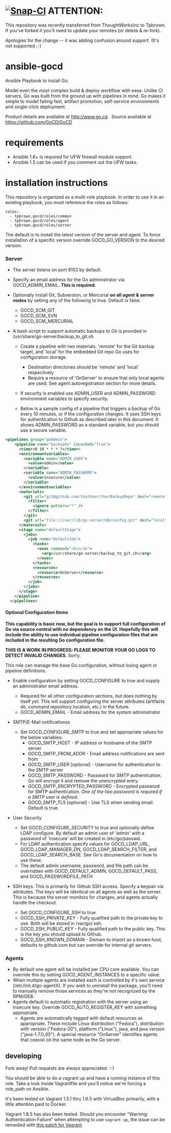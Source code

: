 [![Snap-CI](https://snap-ci.com/Tpbrown/ansible-gocd/branch/master/build_image)](https://snap-ci.com/Tpbrown/ansible-gocd/)
ATTENTION:
=
This repository was recently transferred from ThoughtWorksInc to Tpbrown.  If you've forked it you'll need to update your remotes (or delete & re-fork).

Apologies for the change -- it was adding confusion around support. (It's not supported ;-)

ansible-gocd
=============

Ansible Playbook to install Go.  

Model even the most complex build & deploy workflow with ease. Unlike CI servers, Go was built from the ground up with pipelines in mind. Go makes it simple to model failing fast, artifact promotion, self-service environments and single-click deployment.

Product details are available at http://www.go.cd .  Source available at https://github.com/GoCD/GoCD

requirements
============
* Ansible 1.6+ is required for UFW firewall module support.  
* Ansible 1.5 can be used if you comment out the UFW tasks.

installation instructions
=========================

This repository is organized as a multi-role playbook. In order to use it in an existing playbook, you must reference the roles as follows:
```
roles:
  - tpbrown.gocd/roles/common
  - tpbrown.gocd/roles/agent
  - tpbrown.gocd/roles/server
```

The default is to install the latest version of the server and agent. To force installation of a specific version override GOCD_GO_VERSION to the desired version.

### Server
* The server listens on port 8153 by default.  
* Specify an email address for the Go administrator via GOCD_ADMIN_EMAIL.  **This is required**.
* Optionally install Git, Subversion, or Mercurial **on all agent & server nodes** by setting any of the following to true.  Default is false.
   * GOCD_SCM_GIT 
   * GOCD_SCM_SVN 
   * GOCD_SCM_MERCURIAL
   
* A bash script to support automatic backups to Git is provided in /usr/share/go-server/backup_to_git.sh
   * Create a pipeline with two materials, 'remote' for the Git backup target, and 'local' for the embedded Git repo Go uses for configuration storage.
      * Destination directories should be 'remote' and 'local' respectively
      * Require a resource of 'OnServer' to ensure that only local agents are used.  See agent autoregistration section for more details.
   * If security is enabled use ADMIN_USER and ADMIN_PASSWORD environment variables to specify security.

   * Below is a sample config of a pipeline that triggers a backup of Go every 10 minutes, or if the configuration changes. It uses SSH keys for authentication to Github as described later in this document.  It shows ADMIN_PASSWORD as a standard variable, but you should use a secure variable.
   
```XML
<pipelines group="goAdmin">
    <pipeline name="backupGo" isLocked="true">
      <timer>0 10 * * * ?</timer>
      <environmentvariables>
        <variable name="ADMIN_USER">
          <value>admin</value>
        </variable>
        <variable name="ADMIN_PASSWORD">
          <value>insecure</value>
        </variable>
      </environmentvariables>
      <materials>
        <git url="git@github.com:YourUser/YourBackupRepo" dest="remote">
          <filter>
            <ignore pattern="*" />
          </filter>
        </git>
        <git url="file:///var/lib/go-server/db/config.git" dest="local" />
      </materials>
      <stage name="defaultStage">
        <jobs>
          <job name="defaultJob">
            <tasks>
              <exec command="/bin/sh">
                <arg>/usr/share/go-server/backup_to_git.sh</arg>
              </exec>
            </tasks>
            <resources>
              <resource>OnServer</resource>
            </resources>
          </job>
        </jobs>
      </stage>
    </pipeline>
  </pipelines>
```
   
#### Optional Configuration Items
**This capability is basic now, but the goal is to support full configuration of Go via source control with no dependency on the UI.  Hopefully this will include the ability to use individual pipeline configuration files that are included in the resulting Go configuration file.**

**THIS IS A WORK IN PROGRESS: PLEASE MONITOR YOUR GO LOGS TO DETECT INVALID CHANGES**.  Sorry.

This role can manage the base Go configuration, without losing agent or pipeline definitions.  
* Enable configuration by setting GOCD_CONFIGURE to true and supply an administrator email address.
   * Required for all other configuration sections, but does nothing by itself *yet*. This will support configuring the server attributes (artifacts dir, command repository location, etc.) in the future.
   * GOCD_ADMIN_EMAIL - Email address for the system administrator
   
* SMTP/E-Mail notificationss
   * Set GOCD_CONFIGURE_SMTP to true and set appropriate values for the below variables:
      * GOCD_SMTP_HOST - IP address or hostname of the SMTP server
      * GOCD_SMTP_FROM_ADDR - Email address notifications are sent from
      * GOCD_SMTP_USER [optional] - Username for authentication to the SMTP server
      * GOCD_SMTP_PASSWORD - Password for SMTP authentication. Go will encrypt it and remove the unencrypted entry.
      * GOCD_SMTP_ENCRYPTED_PASSWORD - Encrypted password for SMTP authentication.  *One of the two password is required if a SMTP user is defined.*
      * GOCD_SMTP_TLS [optional] - Use TLS when sending email.  Default is true.

* User Security
   * Set GOCD_CONFIGURE_SECURITY to true and optionally define LDAP configure.  By default an admin user of 'admin' with a password of 'insecure' will be created in /etc/go/passwd.
   * For LDAP authentication specify values for GOCD_LDAP_URL, GOCD_LDAP_MANAGER_DN, GOCD_LDAP_SEARCH_FILTER, and GOCD_LDAP_SEARCH_BASE. See Go's documentation on how to use these.
   * The default admin username, password, and file path can be overridden with GOCD_DEFAULT_ADMIN, GOCD_DEFAULT_PASS, and GOCD_PASSWORDFILE_PATH
   
* SSH keys.  This is primarily for Github SSH access.  Specify a keypair via attributes. The keys will be identical on all agents as well as the server.  This is because the server monitors for changes, and agents actually handle the checkout.
  * Set GOCD_CONFIGURE_SSH to true
  * GOCD_SSH_PRIVATE_KEY - Fully qualified path to the private key to use.  Both will be stored in /var/go/.ssh.  
  * GOCD_SSH_PUBLIC_KEY - Fully qualified path to the public key.  This is the key you should upload to Github.
  * GOCD_SSH_KNOWN_DOMAIN - Domain to import as a known host, defaults to github.com but can override for internal git servers.
  
### Agents
* By default one agent will be installed per CPU core available.  You can override this by setting GOCD_AGENT_INSTANCES to a specific value.
* When multiple agents are installed each is controlled by it's own service (/etc/init.d/go-agentX). If you wish to uninstall the package, you'll need to manually remove those services as they're not recognized by the RPM/DEB.
* Agents default to automatic registration with the server using an insecure key.  Override GOCD_AUTO_REGISTER_KEY with something appropriate.
   * Agents are automatically tagged with default resources as appropriate.  These include Linux distribution ("Fedora"), distribution with version ("Fedora-20"), platform ("Linux"), java, and java version ("java-1.7.0_65").  A special resource "OnServer" identifies agents that coexist on the same node as the Go server.

## developing
Fork away!  Pull requests are always appreciated. :-)

You should be able to do a vagrant up and have a running instance of this role.  Take a look inside Vagrantfile and you'll notice we're forcing a role_path on Ansible.  

It's been tested on Vagrant 1.5.1 thru 1.6.5 with VirtualBox primarily, with a little attention paid to Docker.

Vagrant 1.8.5 has also been tested. Should you encounter "Warning: Authentication Failure" when attempting to use `vagrant up`, the issue can be remedied with [this patch for Vagrant](https://github.com/mitchellh/vagrant/issues/7610).
